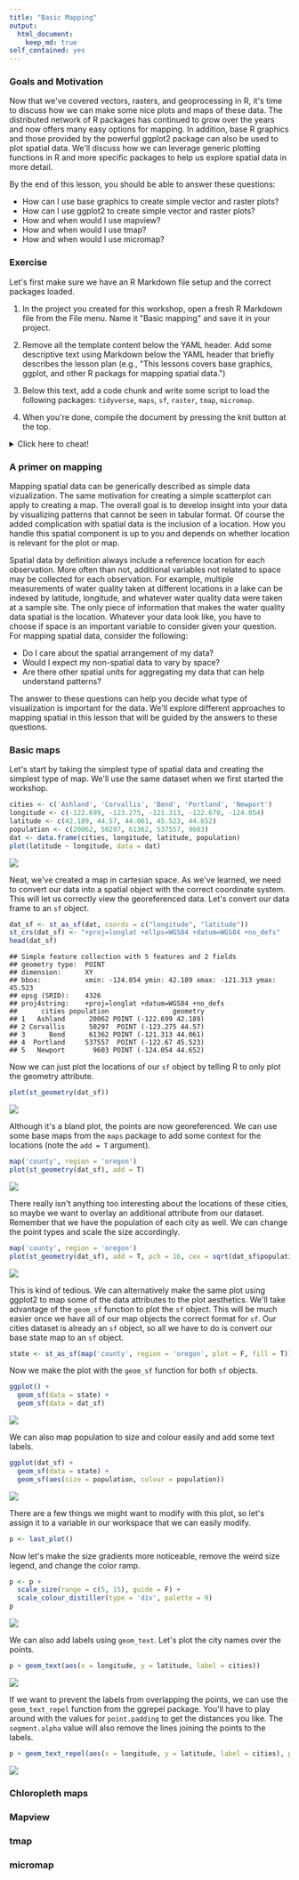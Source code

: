 ```yaml
---
title: "Basic Mapping"
output: 
  html_document:
    keep_md: true
self_contained: yes
---
```


<script src="../../../js/hideoutput.js"></script>



### Goals and Motivation

Now that we've covered vectors, rasters, and geoprocessing in R, it's time to discuss how we can make some nice plots and maps of these data.  The distributed network of R packages has continued to grow over the years and now offers many easy options for mapping.  In addition, base R graphics and those provided by the powerful ggplot2 package can also be used to plot spatial data.  We'll discuss how we can leverage generic plotting functions in R and more specific packages to help us explore spatial data in more detail. 

By the end of this lesson, you should be able to answer these questions:

* How can I use base graphics to create simple vector and raster plots?
* How can I use ggplot2 to create simple vector and raster plots?
* How and when would I use mapview?
* How and when would I use tmap?
* How and when would I use micromap?

### Exercise

Let's first make sure we have an R Markdown file setup and the correct packages loaded.

1. In the project you created for this workshop, open a fresh R Markdown file from the File menu.  Name it "Basic mapping" and save it in your project.

1. Remove all the template content below the YAML header.  Add some descriptive text using Markdown below the YAML header that briefly describes the lesson plan (e.g., "This lessons covers base graphics, ggplot, and other R packags for mapping spatial data.")

1. Below this text, add a code chunk and write some script to load the following packages: `tidyverse`, `maps`, `sf`, `raster`, `tmap`, `micromap`.

1. When you're done, compile the document by pressing the knit button at the top.

<details> 
  <summary>Click here to cheat!</summary>
   <script src="https://gist.github.com/fawda123/e3f1d19471652194e29f519b42b054f8.js"></script>
</details>

### A primer on mapping

Mapping spatial data can be generically described as simple data vizualization.  The same motivation for creating a simple scatterplot can apply to creating a map.  The overall goal is to develop insight into your data by visualizing patterns that cannot be seen in tabular format.  Of course the added complication with spatial data is the inclusion of a location.  How you handle this spatial component is up to you and depends on whether location is relevant for the plot or map.  

Spatial data by definition always include a reference location for each observation.  More often than not, additional variables not related to space may be collected for each observation.  For example, multiple measurements of water quality taken at different locations in a lake can be indexed by latitude, longitude, and whatever water quality data were taken at a sample site.  The only piece of information that makes the water quality data spatial is the location. Whatever your data look like, you have to choose if space is an important variable to consider given your question.  For mapping spatial data, consider the following:

* Do I care about the spatial arrangement of my data?
* Would I expect my non-spatial data to vary by space?  
* Are there other spatial units for aggregating my data that can help understand patterns?

The answer to these questions can help you decide what type of visualization is important for the data.  We'll explore different approaches to mapping spatial in this lesson that will be guided by the answers to these questions.

### Basic maps

Let's start by taking the simplest type of spatial data and creating the simplest type of map.  We'll use the same dataset when we first started the workshop.  


```r
cities <- c('Ashland', 'Corvallis', 'Bend', 'Portland', 'Newport')
longitude <- c(-122.699, -123.275, -121.313, -122.670, -124.054)
latitude <- c(42.189, 44.57, 44.061, 45.523, 44.652)
population <- c(20062, 50297, 61362, 537557, 9603)
dat <- data.frame(cities, longitude, latitude, population)
plot(latitude ~ longitude, data = dat)
```

![](../../../imgcitybs1-1.png)<!-- -->

Neat, we've created a map in cartesian space.  As we've learned, we need to convert our data into a spatial object with the correct coordinate system.  This will let us correctly view the georeferenced data.  Let's convert our data frame to an `sf` object.


```r
dat_sf <- st_as_sf(dat, coords = c("longitude", "latitude"))
st_crs(dat_sf) <- "+proj=longlat +ellps=WGS84 +datum=WGS84 +no_defs"
head(dat_sf)
```

```
## Simple feature collection with 5 features and 2 fields
## geometry type:  POINT
## dimension:      XY
## bbox:           xmin: -124.054 ymin: 42.189 xmax: -121.313 ymax: 45.523
## epsg (SRID):    4326
## proj4string:    +proj=longlat +datum=WGS84 +no_defs
##      cities population                geometry
## 1   Ashland      20062 POINT (-122.699 42.189)
## 2 Corvallis      50297  POINT (-123.275 44.57)
## 3      Bend      61362 POINT (-121.313 44.061)
## 4  Portland     537557  POINT (-122.67 45.523)
## 5   Newport       9603 POINT (-124.054 44.652)
```

Now we can just plot the locations of our `sf` object by telling R to only plot the geometry attribute.

```r
plot(st_geometry(dat_sf))
```

![](../../../imgcitybs2-1.png)<!-- -->

Although it's a bland plot, the points are now georeferenced.  We can use some base maps from the `maps` package to add some context for the locations (note the `add = T` argument). 

```r
map('county', region = 'oregon')
plot(st_geometry(dat_sf), add = T)
```

![](../../../imgcitybs3-1.png)<!-- -->

There really isn't anything too interesting about the locations of these cities, so maybe we want to overlay an additional attribute from our dataset.  Remember that we have the population of each city as well.  We can change the point types and scale the size accordingly.

```r
map('county', region = 'oregon')
plot(st_geometry(dat_sf), add = T, pch = 16, cex = sqrt(dat_sf$population * 0.0002))
```

![](../../../imgcitybs4-1.png)<!-- -->

This is kind of tedious.  We can alternatively make the same plot using ggplot2 to map some of the data attributes to the plot aesthetics.  We'll take advantage of the `geom_sf` function to plot the `sf` object.  This will be much easier once we have all of our map objects the correct format for `sf`.  Our cities dataset is already an `sf` object, so all we have to do is convert our base state map to an `sf` object.


```r
state <- st_as_sf(map('county', region = 'oregon', plot = F, fill = T))
```

Now we make the plot with the `geom_sf` function for both `sf` objects.

```r
ggplot() +
  geom_sf(data = state) +
  geom_sf(data = dat_sf)
```

![](../../../imgcitygg1-1.png)<!-- -->

We can also map population to size and colour easily and add some text labels.

```r
ggplot(dat_sf) +
  geom_sf(data = state) +
  geom_sf(aes(size = population, colour = population))
```

![](../../../imgcitygg2-1.png)<!-- -->

There are a few things we might want to modify with this plot, so let's assign it to a variable in our workspace that we can easily modify.

```r
p <- last_plot()
```

Now let's make the size gradients more noticeable, remove the weird size legend, and change the color ramp.

```r
p <- p +
  scale_size(range = c(5, 15), guide = F) + 
  scale_colour_distiller(type = 'div', palette = 9)
p
```

![](../../../imgcitygg3-1.png)<!-- -->

We can also add labels using `geom_text`.  Let's plot the city names over the points.

```r
p + geom_text(aes(x = longitude, y = latitude, label = cities))
```

![](../../../imgcitygg4-1.png)<!-- -->

If we want to prevent the labels from overlapping the points, we can use the `geom_text_repel` function from the ggrepel package. You'll have to play around with the values for `point.padding` to get the distances you like. The `segment.alpha` value will also remove the lines joining the points to the labels.

```r
p + geom_text_repel(aes(x = longitude, y = latitude, label = cities), point.padding = 0.5, segment.alpha = 0)
```

![](../../../imgcitygg5-1.png)<!-- -->

### Chloropleth maps

<!-- http://strimas.com/r/tidy-sf/ -->

### Mapview

### tmap

### micromap

